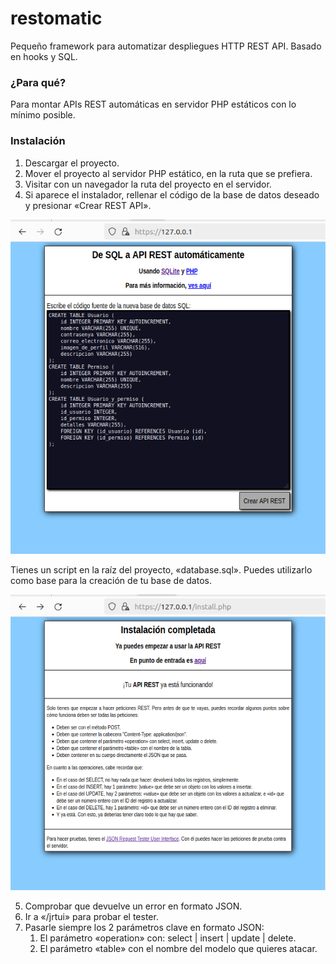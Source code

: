 # restomatic

Pequeño framework para automatizar despliegues HTTP REST API. Basado en hooks y SQL.

### ¿Para qué?

Para montar APIs REST automáticas en servidor PHP estáticos con lo mínimo posible.

### Instalación

1. Descargar el proyecto.
2. Mover el proyecto al servidor PHP estático, en la ruta que se prefiera.
3. Visitar con un navegador la ruta del proyecto en el servidor.
4. Si aparece el instalador, rellenar el código de la base de datos deseado y presionar «Crear REST API».
    
![Instalador](./docs/img/instalador.png)

Tienes un script en la raíz del proyecto, «database.sql». Puedes utilizarlo como base para la creación de tu base de datos.

![Instalacion_completada](./docs/img/instalacion_completada.png)

5. Comprobar que devuelve un error en formato JSON.
6. Ir a «/jrtui» para probar el tester.
7. Pasarle siempre los 2 parámetros clave en formato JSON:
   1. El parámetro «operation» con: select | insert | update | delete.
   2. El parámetro «table» con el nombre del modelo que quieres atacar.